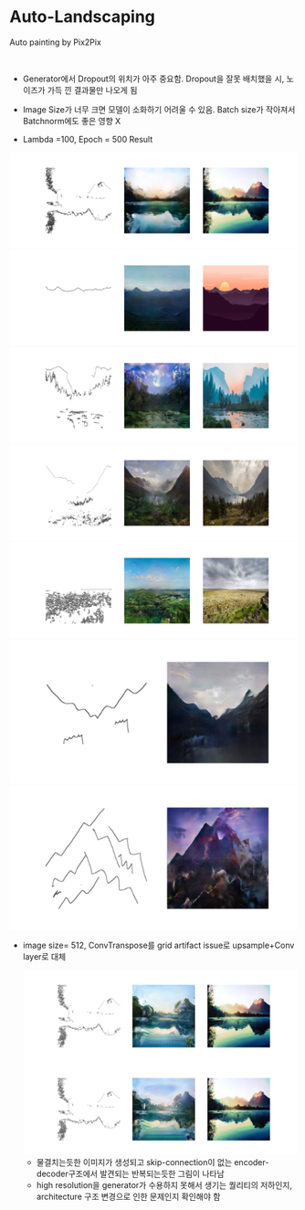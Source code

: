 # Auto-Landscaping

Auto painting by Pix2Pix

<br/>

* Generator에서 Dropout의 위치가 아주 중요함. Dropout을 잘못 배치했을 시, 노이즈가 가득 낀 결과물만 나오게 됨

* Image Size가 너무 크면 모델이 소화하기 어려울 수 있음. Batch size가 작아져서 Batchnorm에도 좋은 영향 X



* Lambda =100, Epoch = 500 Result

  

<img src="images/0.jpg" />

<img src="images/7.jpg" />

<img src="images/15.jpg" />

<img src="images/16.jpg" />

<img src="images/21.jpg" />

<img src="images/test5.jpg" />

<img src="images/test6.jpg" />

* image size= 512, ConvTranspose를 grid artifact issue로 upsample+Conv layer로 대체

  <img src="images/512_0.jpg" />

  <img src="images/512_1.jpg" />

  - 물결치는듯한 이미지가 생성되고 skip-connection이 없는 encoder-decoder구조에서 발견되는 반복되는듯한 그림이 나타남
  - high resolution을 generator가 수용하지 못해서 생기는 퀄리티의 저하인지, architecture 구조 변경으로 인한 문제인지 확인해야 함

